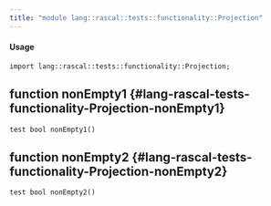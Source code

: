 ```yaml
---
title: "module lang::rascal::tests::functionality::Projection"
---
```


#### Usage

`import lang::rascal::tests::functionality::Projection;`


## function nonEmpty1 {#lang-rascal-tests-functionality-Projection-nonEmpty1}

```rascal
test bool nonEmpty1()

```

## function nonEmpty2 {#lang-rascal-tests-functionality-Projection-nonEmpty2}

```rascal
test bool nonEmpty2()

```

